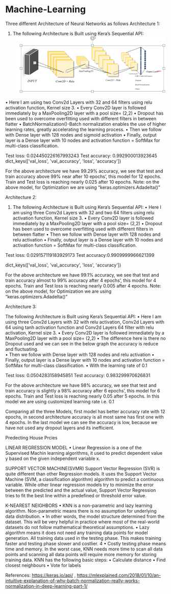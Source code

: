 # Machine-Learning
Three different Architecture of Neural Networks as follows 
Architecture 1:
1.	The following Architecture is Built using Kera’s Sequential API:	
 ![Image of Architecture](A1.png)
 
•	Here I am using two Conv2d Layers with 32 and 64 filters using relu activation function, Kernel size 3. 
•	Every Conv2D layer is followed immediately by a MaxPooling2D layer with a pool size= (2,2)
•	Dropout has been used to overcome overfitting used with different filters in between flatter 
•	BatchNormalization()-Batch normalization enables the use of higher learning rates, greatly accelerating the learning process.
•	Then we follow with Dense layer with 128 nodes and sigmoid activation
•	Finally, output layer is a Dense layer with 10 nodes and activation function = SoftMax for multi-class classification.

Test loss: 0.024450226167993243
Test accuracy: 0.992900013923645
dict_keys(['val_loss', 'val_accuracy', 'loss', 'accuracy'])
  
For the above architecture we have 99.29% accuracy, we see that test and train accuracy above 99% near after 10 epochs’, this model for 12 epochs. Train and Test loss is reaching nearly 0.025 after 10 epochs. 
Note: on the above model, for Optimization we are using “keras.optimizers.Adadelta()”

Architecture 2:

1.	The following Architecture is Built using Kera’s Sequential API:
•	Here I am using three Conv2d Layers with 32 and two 64 filters using relu activation function, Kernel size 3. 
•	Every Conv2D layer is followed immediately by a MaxPooling2D layer with a pool size= (2,2)
•	Dropout has been used to overcome overfitting used with different filters in between flatter 
•	Then we follow with Dense layer with 128 nodes and relu activation
•	Finally, output layer is a Dense layer with 10 nodes and activation function = SoftMax for multi-class classification.

Test loss: 0.029157119183929173
Test accuracy:0.9909999966621399

dict_keys(['val_loss', 'val_accuracy', 'loss', 'accuracy'])

For the above architecture we have 99.1% accuracy, we see that test and train accuracy almost to 99% accuracy after 4 epochs’, this model for 4 epochs. Train and Test loss is reaching nearly 0.005 after 4 epochs. 
Note: on the above model, for Optimization we are using “keras.optimizers.Adadelta()”

Architecture 3:

The following Architecture is Built using Kera’s Sequential API:
•	Here I am using three Conv2d Layers with 32 with relu activation, Conv2d Layers with 64 using tanh activation function and Conv2d Layers 64 filter with relu activation, Kernel size 3. 
•	Every Conv2D layer is followed immediately by a MaxPooling2D layer with a pool size= (2,2)
•	The difference here is there no Dropout used and we can see in the below graph the accuracy is reduce and fluctuating.  
•	Then we follow with Dense layer with 128 nodes and relu activation
•	Finally, output layer is a Dense layer with 10 nodes and activation function = SoftMax for multi-class classification.
•	With the learning rate of 0.1


Test loss: 0.0504283158945851
Test accuracy: 0.983299970626831
  

For the above architecture we have 98% accuracy, we see that test and train accuracy is slightly a 98% accuracy after 6 epochs’, this model for 6 epochs. Train and Test loss is reaching nearly 0.05 after 5 epochs. In this model we are using customized learning rate i.e. 0.1


Comparing all the three Models, first model has better accuracy rate with 12 epochs, in second architecture accuracy is all most same has first one with 4 epochs. In the last model we can see the accuracy is low, because we have not used any dropout layers and its inefficient.

Predecting House Prcies 

LINEAR REGRESSION MODEL
• Linear Regression is a one of the Supervised Machin learning 
algorithms, it used to predict dependent value y based on the given 
independent variable x.

SUPPORT VECTOR MACHINE(SVMR)
Support Vector Regression (SVR) is quite different than other 
Regression models. It uses the Support Vector Machine (SVM, a 
classification algorithm) algorithm to predict a continuous variable. 
While other linear regression models try to minimize the error between 
the predicted and the actual value, Support Vector Regression tries to fit 
the best line within a predefined or threshold error value. 

K-NEAREST NEIGHBORS
• KNN is a non-parametric and lazy learning algorithm. Non-parametric 
means there is no assumption for underlying data distribution.
• In other words, the model structure determined from the dataset. This 
will be very helpful in practice where most of the real-world datasets do 
not follow mathematical theoretical assumptions. 
• Lazy algorithm means it does not need any training data points for 
model generation. All training data used in the testing phase. This 
makes training faster and testing phase slower and costlier.
4
• Costly testing phase means time and memory. In the worst case, KNN 
needs more time to scan all data points and scanning all data points will 
require more memory for storing training data.
KNN has the following basic steps:
• Calculate distance
• Find closest neighbours
• Vote for labels


References: https://keras.io/api/ , https://mlexplained.com/2018/01/10/an-intuitive-explanation-of-why-batch-normalization-really-works-normalization-in-deep-learning-part-1/
